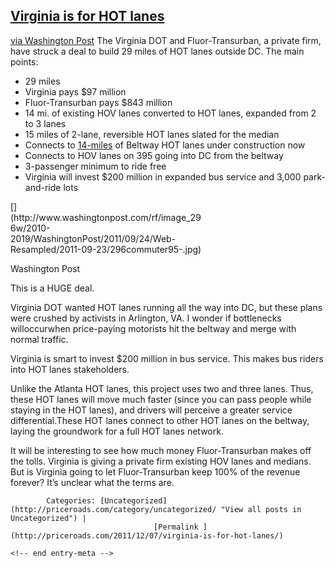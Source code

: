 ## [Virginia is for HOT lanes](/2011/12/07/virginia-is-for-hot-lanes/ "Permalink to Virginia is for HOT lanes")


[via Washington Post](http://www.washingtonpost.com/local/va-officials-reach-tentative-deal-for-i-95-hot-lanes/2011/12/06/gIQAbq14aO_story.html) The Virginia DOT and Fluor-Transurban, a private firm, have struck a deal to build 29 miles of HOT lanes outside DC. The main points:

*   29 miles
*   Virginia pays $97 million
*   Fluor-Transurban pays $843 million
*   14 mi. of existing HOV lanes converted to HOT lanes, expanded from 2 to 3 lanes
*   15 miles of 2-lane, reversible HOT lanes slated for the median
*   Connects to [14-miles](http://www.washingtonpost.com/local/beltway-drivers-to-encounter-new-phase-of-construction-in-virginia/2011/04/05/AF34Kk9C_story.html) of Beltway HOT lanes under construction now
*   Connects to HOV lanes on 395 going into DC from the beltway
*   3-passenger minimum to ride free
*   Virginia will invest $200 million in expanded bus service and 3,000 park-and-ride lots
<div class="wp-caption aligncenter" style="width: 306px">[](http://www.washingtonpost.com/rf/image_296w/2010-2019/WashingtonPost/2011/09/24/Web-Resampled/2011-09-23/296commuter95-.jpg)

Washington Post
</div>

This is a HUGE deal.

Virginia DOT wanted HOT lanes running all the way into DC, but these plans were crushed by activists in Arlington, VA. I wonder if bottlenecks willoccurwhen price-paying motorists hit the beltway and merge with normal traffic.

Virginia is smart to invest $200 million in bus service. This makes bus riders into HOT lanes stakeholders.

Unlike the Atlanta HOT lanes, this project uses two and three lanes. Thus, these HOT lanes will move much faster (since you can pass people while staying in the HOT lanes), and drivers will perceive a greater service differential.These HOT lanes connect to other HOT lanes on the beltway, laying the groundwork for a full HOT lanes network.

It will be interesting to see how much money Fluor-Transurban makes off the tolls. Virginia is giving a private firm existing HOV lanes and medians. But is Virginia going to let Fluor-Transurban keep 100% of the revenue forever? It’s unclear what the terms are.

			Categories: [Uncategorized](http://priceroads.com/category/uncategorized/ "View all posts in Uncategorized") | 
									[Permalink ](http://priceroads.com/2011/12/07/virginia-is-for-hot-lanes/)

	<!-- end entry-meta -->